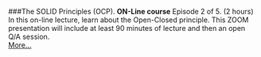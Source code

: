 ###The SOLID Principles (OCP).
**ON-Line course** Episode 2 of 5. (2 hours)<br>
In this on-line lecture, learn about the Open-Closed principle.  This ZOOM presentation
will include at least 90 minutes of lecture and then an open Q/A session.  
[More...](https://www.eventbrite.com/e/solid-principles-5-weeks-2022-tickets-251442600587)